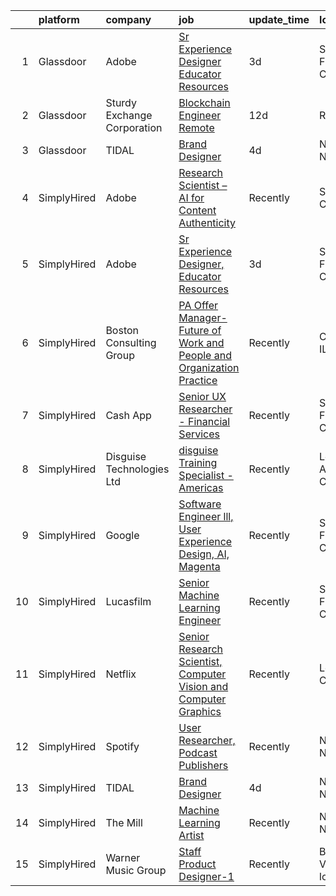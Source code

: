 

|    | platform    | company                     | job                                                                                                                                                                                                                                                                                                         | update_time   | location                 |
|---:|:------------|:----------------------------|:------------------------------------------------------------------------------------------------------------------------------------------------------------------------------------------------------------------------------------------------------------------------------------------------------------|:--------------|:-------------------------|
|  1 | Glassdoor   | Adobe                       | [Sr Experience Designer  Educator Resources](https://www.glassdoor.com/partner/jobListing.htm?pos=103&ao=1136043&s=58&guid=000001810e9494e8b105fb5670c96625&src=GD_JOB_AD&t=SR&vt=w&cs=1_aebefa8b&cb=1653807027597&jobListingId=1007893244933&jrtk=3-0-1g479958j2ore001-1g4799593q694800-cd94bf536e4bf0d1-) | 3d            | San Francisco, CA        |
|  2 | Glassdoor   | Sturdy Exchange Corporation | [Blockchain Engineer  Remote ](https://www.glassdoor.com/partner/jobListing.htm?pos=102&ao=1136043&s=58&guid=000001810e9494e8b105fb5670c96625&src=GD_JOB_AD&t=SR&vt=w&ea=1&cs=1_4d0a40e9&cb=1653807027597&jobListingId=1007867275386&jrtk=3-0-1g479958j2ore001-1g4799593q694800-6d3b61b60a4f9bd4-)          | 12d           | Remote                   |
|  3 | Glassdoor   | TIDAL                       | [Brand Designer](https://www.glassdoor.com/partner/jobListing.htm?pos=101&ao=1136043&s=58&guid=000001810e9494e8b105fb5670c96625&src=GD_JOB_AD&t=SR&vt=w&cs=1_0f6a5847&cb=1653807027597&jobListingId=1007891097548&jrtk=3-0-1g479958j2ore001-1g4799593q694800-d0b78174f30ae43e-)                             | 4d            | New York, NY             |
|  4 | SimplyHired | Adobe                       | [Research Scientist – AI for Content Authenticity](https://www.simplyhired.com/job/sHB9V-ER0zPVYgbqHVudXt99S-g9K09ZGD1KyeFfKQG5rn1JaTWF8Q?q=generative+artist)                                                                                                                                              | Recently      | San Jose, CA             |
|  5 | SimplyHired | Adobe                       | [Sr Experience Designer, Educator Resources](https://www.simplyhired.com/job/fX_4wU1ld-du_RZ2pBOz2NUjTjwxwXN3JopyhczMdBqGp361AOYDKg?q=generative+artist)                                                                                                                                                    | 3d            | San Francisco, CA        |
|  6 | SimplyHired | Boston Consulting Group     | [PA Offer Manager- Future of Work and People and Organization Practice](https://www.simplyhired.com/job/tBX2_L-7tcSIqoCrmpZU4TI6UR_o09zfLUVsWh2U0ixBcFnehF-HMQ?q=generative+artist)                                                                                                                         | Recently      | Chicago, IL              |
|  7 | SimplyHired | Cash App                    | [Senior UX Researcher - Financial Services](https://www.simplyhired.com/job/ZcMNJySud6bgWcV59EkrOGJa2rtOiIzWGhTdfjU7CjS81gM-Z6N29w?q=generative+artist)                                                                                                                                                     | Recently      | San Francisco, CA        |
|  8 | SimplyHired | Disguise Technologies Ltd   | [disguise Training Specialist - Americas](https://www.simplyhired.com/job/lbGY_E2-hSFj0x7hgqTLMY3z49yVkj6RSLIjf1NwWwVYHm7uNtwn_g?q=generative+artist)                                                                                                                                                       | Recently      | Los Angeles, CA          |
|  9 | SimplyHired | Google                      | [Software Engineer lll, User Experience Design, AI, Magenta](https://www.simplyhired.com/job/qbndViAIV_1lpj0Le6Hwq8ztXOVHsxxH8PnYPK4xyX3M-3ycZvn69Q?q=generative+artist)                                                                                                                                    | Recently      | San Francisco, CA        |
| 10 | SimplyHired | Lucasfilm                   | [Senior Machine Learning Engineer](https://www.simplyhired.com/job/K1xv_KNl6o0_xGy8jMyw7_AS1ts7LiE9uyXiXnJlZiz7U0TOKj37fw?q=generative+artist)                                                                                                                                                              | Recently      | San Francisco, CA        |
| 11 | SimplyHired | Netflix                     | [Senior Research Scientist, Computer Vision and Computer Graphics](https://www.simplyhired.com/job/maodeJEt1f48bOZXefNYd3Eodsbh2sgdyn322dyZBoxR5Gonseaxow?q=generative+artist)                                                                                                                              | Recently      | Los Gatos, CA            |
| 12 | SimplyHired | Spotify                     | [User Researcher, Podcast Publishers](https://www.simplyhired.com/job/EzVMIseMCZYSeAe8tUzdjtWjHJ-Wvq5BdgEd8_u_SRAJIPadQ5NJFw?q=generative+artist)                                                                                                                                                           | Recently      | New York, NY             |
| 13 | SimplyHired | TIDAL                       | [Brand Designer](https://www.simplyhired.com/job/ZBcysQpgm3qF8SHw4Kif5YPfseyC73-o1_USw53eFxTUTT1aY_IWpQ?q=generative+artist)                                                                                                                                                                                | 4d            | New York, NY             |
| 14 | SimplyHired | The Mill                    | [Machine Learning Artist](https://www.simplyhired.com/job/XVEFzz79CO-w0vKDpWDWyG7FqlAPO4sP1Q-84V2gAtG5RVxWhMN60w?q=generative+artist)                                                                                                                                                                       | Recently      | New York, NY             |
| 15 | SimplyHired | Warner Music Group          | [Staff Product Designer-1](https://www.simplyhired.com/job/Rx3QVpdtMgRFeZ_Jq3WKPJJ7jLDegkvmHHZuGX1n-oprxs58NT_p3g?q=generative+artist)                                                                                                                                                                      | Recently      | Broadway, VA +1 location |